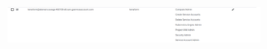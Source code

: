 <!-- give your service account this roles for terraform communication with gcp -->
![alt text](image.png)